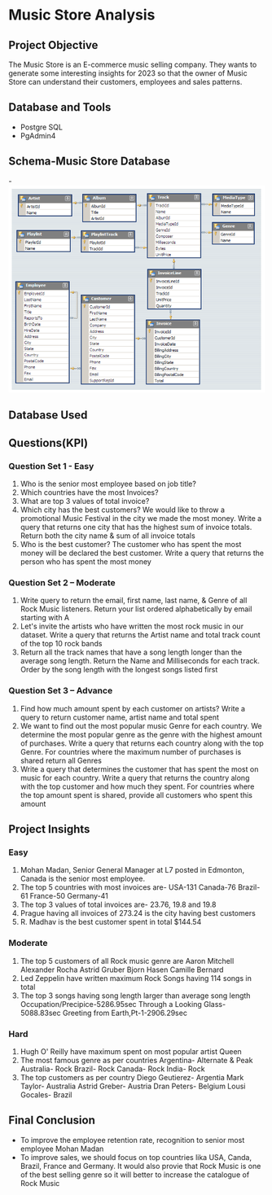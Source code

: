 # Music Store Analysis
## Project Objective
The Music Store is an E-commerce music selling company. They wants to generate some interesting insights for 2023 so that the owner of Music Store can understand their customers, employees and sales patterns.

## Database and Tools
- Postgre SQL
- PgAdmin4

## Schema-Music Store Database
-![image.alt](https://github.com/Amit-Y20/SQL-Projects/blob/caa1b1f0731c9113dbe6cbaf70eadbee443a3a4c/Music%20Store%20Analysis/MusicDatabaseSchema.png)

## Database Used

## Questions(KPI)
### Question Set 1 - Easy
1. Who is the senior most employee based on job title?
2. Which countries have the most Invoices?
3. What are top 3 values of total invoice?
4. Which city has the best customers? We would like to throw a promotional Music 
Festival in the city we made the most money. Write a query that returns one city that 
has the highest sum of invoice totals. Return both the city name & sum of all invoice 
totals
5. Who is the best customer? The customer who has spent the most money will be 
declared the best customer. Write a query that returns the person who has spent the 
most money
### Question Set 2 – Moderate
1. Write query to return the email, first name, last name, & Genre of all Rock Music 
listeners. Return your list ordered alphabetically by email starting with A
2. Let's invite the artists who have written the most rock music in our dataset. Write a 
query that returns the Artist name and total track count of the top 10 rock bands
3. Return all the track names that have a song length longer than the average song length. 
Return the Name and Milliseconds for each track. Order by the song length with the 
longest songs listed first
### Question Set 3 – Advance
1. Find how much amount spent by each customer on artists? Write a query to return
customer name, artist name and total spent
2. We want to find out the most popular music Genre for each country. We determine the 
most popular genre as the genre with the highest amount of purchases. Write a query 
that returns each country along with the top Genre. For countries where the maximum 
number of purchases is shared return all Genres
3. Write a query that determines the customer that has spent the most on music for each 
country. Write a query that returns the country along with the top customer and how
much they spent. For countries where the top amount spent is shared, provide all 
customers who spent this amount

## Project Insights
### Easy
1. Mohan Madan, Senior General Manager at L7 posted in Edmonton, Canada is the senior most employee.
2. The top 5 countries with most invoices are-
   USA-131
   Canada-76
   Brazil-61
   France-50
   Germany-41
3. The top 3 values of total invoices are- 23.76, 19.8 and 19.8
4. Prague having all invoices of 273.24 is the city having best customers
5. R. Madhav is the best customer spent in total $144.54

### Moderate
1. The top 5 customers of all Rock music genre are
   Aaron Mitchell
   Alexander Rocha
   Astrid Gruber
   Bjorn Hasen
   Camille Bernard
2. Led Zeppelin have written maximum Rock Songs having 114 songs in total
3. The top 3 songs having song length larger than average song length
   Occupation/Precipice-5286.95sec
   Through a Looking Glass-5088.83sec
   Greeting from Earth,Pt-1-2906.29sec

### Hard
1. Hugh O' Reilly have maximum spent on most popular artist Queen
2. The most famous genre as per countries
   Argentina- Alternate & Peak
   Australia- Rock
   Brazil- Rock
   Canada- Rock
   India- Rock
3. The top customers as per country
   Diego Geutierez- Argentia
   Mark Taylor- Australia
   Astrid Greber- Austria
   Dran Peters- Belgium
   Lousi Gocales- Brazil

## Final Conclusion
- To improve the employee retention rate, recognition to senior most employee Mohan Madan
- To improve sales, we should focus on top countries lika USA, Canda, Brazil, France and Germany. It would also provie that Rock Music is one of the best selling genre so it will better to increase the catalogue of Rock Music
